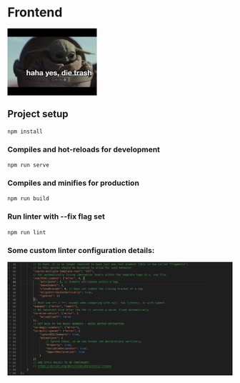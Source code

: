 # Frontend

<img src="./src/assets/images/dieTrash.jpg" align="center" width="200" height="auto">

## Project setup
```
npm install
```

### Compiles and hot-reloads for development
```
npm run serve
```

### Compiles and minifies for production
```
npm run build
```

### Run linter with --fix flag set
```
npm run lint
```

### Some custom linter configuration details:
![Linter configuration image](./Linter_Config.png)